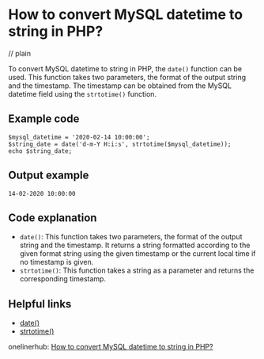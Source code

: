 # How to convert MySQL datetime to string in PHP?
// plain

To convert MySQL datetime to string in PHP, the `date()` function can be used. This function takes two parameters, the format of the output string and the timestamp. The timestamp can be obtained from the MySQL datetime field using the `strtotime()` function.

## Example code

```
$mysql_datetime = '2020-02-14 10:00:00';
$string_date = date('d-m-Y H:i:s', strtotime($mysql_datetime));
echo $string_date;
```

## Output example

```
14-02-2020 10:00:00
```

## Code explanation

- `date()`: This function takes two parameters, the format of the output string and the timestamp. It returns a string formatted according to the given format string using the given timestamp or the current local time if no timestamp is given.
- `strtotime()`: This function takes a string as a parameter and returns the corresponding timestamp.

## Helpful links
- [date()](https://www.php.net/manual/en/function.date.php)
- [strtotime()](https://www.php.net/manual/en/function.strtotime.php)

onelinerhub: [How to convert MySQL datetime to string in PHP?](https://onelinerhub.com/php-mysql/how-to-convert-mysql-datetime-to-string-in-php)